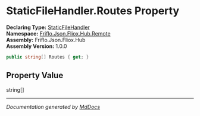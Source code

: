 ﻿<!--  
  <auto-generated>   
    The contents of this file were generated by a tool.  
    Changes to this file may be list if the file is regenerated  
  </auto-generated>   
-->

# StaticFileHandler.Routes Property

**Declaring Type:** [StaticFileHandler](../index.md)  
**Namespace:** [Friflo.Json.Fliox.Hub.Remote](../../index.md)  
**Assembly:** Friflo.Json.Fliox.Hub  
**Assembly Version:** 1.0.0

```csharp
public string[] Routes { get; }
```

## Property Value

string\[\]

___

*Documentation generated by [MdDocs](https://github.com/ap0llo/mddocs)*
